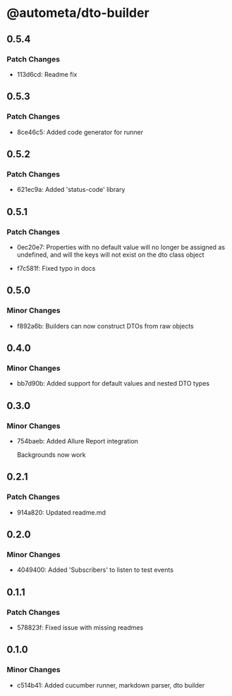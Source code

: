 # @autometa/dto-builder

## 0.5.4

### Patch Changes

- 113d6cd: Readme fix

## 0.5.3

### Patch Changes

- 8ce46c5: Added code generator for runner

## 0.5.2

### Patch Changes

- 621ec9a: Added 'status-code' library

## 0.5.1

### Patch Changes

- 0ec20e7: Properties with no default value will no longer be assigned as undefined, and will the keys will not exist on the dto class object

- f7c581f: Fixed typo in docs

## 0.5.0

### Minor Changes

- f892a6b: Builders can now construct DTOs from raw objects

## 0.4.0

### Minor Changes

- bb7d90b: Added support for default values and nested DTO types

## 0.3.0

### Minor Changes

- 754baeb: Added Allure Report integration

  Backgrounds now work

## 0.2.1

### Patch Changes

- 914a820: Updated readme.md

## 0.2.0

### Minor Changes

- 4049400: Added 'Subscribers' to listen to test events

## 0.1.1

### Patch Changes

- 578823f: Fixed issue with missing readmes

## 0.1.0

### Minor Changes

- c514b41: Added cucumber runner, markdown parser, dto builder
